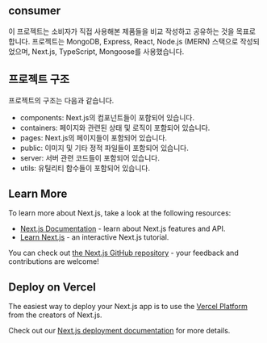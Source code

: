 ## consumer
이 프로젝트는 소비자가 직접 사용해본 제품들을 비교 작성하고 공유하는 것을 목표로 합니다. 
프로젝트는 MongoDB, Express, React, Node.js (MERN) 스택으로 작성되었으며, Next.js, TypeScript, Mongoose를 사용했습니다.

## 프로젝트 구조
프로젝트의 구조는 다음과 같습니다.

 - components: Next.js의 컴포넌트들이 포함되어 있습니다.
 - containers: 페이지와 관련된 상태 및 로직이 포함되어 있습니다.
 - pages: Next.js의 페이지들이 포함되어 있습니다.
 - public: 이미지 및 기타 정적 파일들이 포함되어 있습니다.
 - server: 서버 관련 코드들이 포함되어 있습니다.
 - utils: 유틸리티 함수들이 포함되어 있습니다.

## Learn More

To learn more about Next.js, take a look at the following resources:

- [Next.js Documentation](https://nextjs.org/docs) - learn about Next.js features and API.
- [Learn Next.js](https://nextjs.org/learn) - an interactive Next.js tutorial.

You can check out [the Next.js GitHub repository](https://github.com/vercel/next.js/) - your feedback and contributions are welcome!

## Deploy on Vercel

The easiest way to deploy your Next.js app is to use the [Vercel Platform](https://vercel.com/new?utm_medium=default-template&filter=next.js&utm_source=create-next-app&utm_campaign=create-next-app-readme) from the creators of Next.js.

Check out our [Next.js deployment documentation](https://nextjs.org/docs/deployment) for more details.
